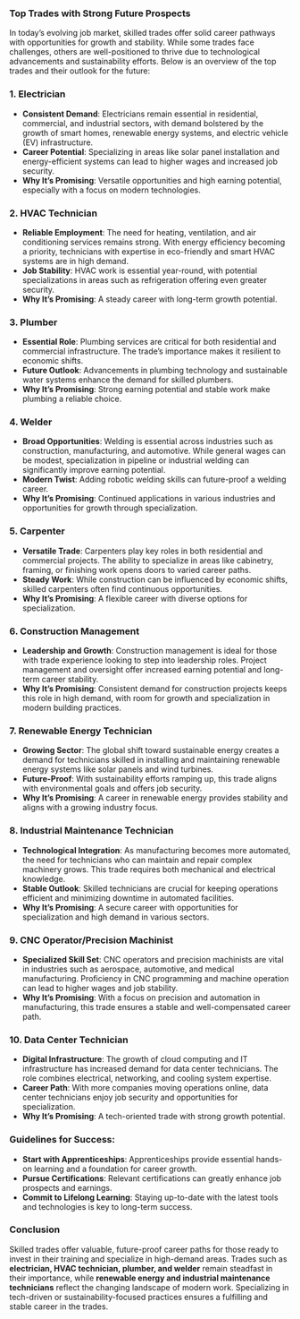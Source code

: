 ### **Top Trades with Strong Future Prospects**

In today’s evolving job market, skilled trades offer solid career pathways with opportunities for growth and stability. While some trades face challenges, others are well-positioned to thrive due to technological advancements and sustainability efforts. Below is an overview of the top trades and their outlook for the future:

### **1. Electrician**
- **Consistent Demand**: Electricians remain essential in residential, commercial, and industrial sectors, with demand bolstered by the growth of smart homes, renewable energy systems, and electric vehicle (EV) infrastructure.
- **Career Potential**: Specializing in areas like solar panel installation and energy-efficient systems can lead to higher wages and increased job security.
- **Why It’s Promising**: Versatile opportunities and high earning potential, especially with a focus on modern technologies.

### **2. HVAC Technician**
- **Reliable Employment**: The need for heating, ventilation, and air conditioning services remains strong. With energy efficiency becoming a priority, technicians with expertise in eco-friendly and smart HVAC systems are in high demand.
- **Job Stability**: HVAC work is essential year-round, with potential specializations in areas such as refrigeration offering even greater security.
- **Why It’s Promising**: A steady career with long-term growth potential.

### **3. Plumber**
- **Essential Role**: Plumbing services are critical for both residential and commercial infrastructure. The trade’s importance makes it resilient to economic shifts.
- **Future Outlook**: Advancements in plumbing technology and sustainable water systems enhance the demand for skilled plumbers.
- **Why It’s Promising**: Strong earning potential and stable work make plumbing a reliable choice.

### **4. Welder**
- **Broad Opportunities**: Welding is essential across industries such as construction, manufacturing, and automotive. While general wages can be modest, specialization in pipeline or industrial welding can significantly improve earning potential.
- **Modern Twist**: Adding robotic welding skills can future-proof a welding career.
- **Why It’s Promising**: Continued applications in various industries and opportunities for growth through specialization.

### **5. Carpenter**
- **Versatile Trade**: Carpenters play key roles in both residential and commercial projects. The ability to specialize in areas like cabinetry, framing, or finishing work opens doors to varied career paths.
- **Steady Work**: While construction can be influenced by economic shifts, skilled carpenters often find continuous opportunities.
- **Why It’s Promising**: A flexible career with diverse options for specialization.

### **6. Construction Management**
- **Leadership and Growth**: Construction management is ideal for those with trade experience looking to step into leadership roles. Project management and oversight offer increased earning potential and long-term career stability.
- **Why It’s Promising**: Consistent demand for construction projects keeps this role in high demand, with room for growth and specialization in modern building practices.

### **7. Renewable Energy Technician**
- **Growing Sector**: The global shift toward sustainable energy creates a demand for technicians skilled in installing and maintaining renewable energy systems like solar panels and wind turbines.
- **Future-Proof**: With sustainability efforts ramping up, this trade aligns with environmental goals and offers job security.
- **Why It’s Promising**: A career in renewable energy provides stability and aligns with a growing industry focus.

### **8. Industrial Maintenance Technician**
- **Technological Integration**: As manufacturing becomes more automated, the need for technicians who can maintain and repair complex machinery grows. This trade requires both mechanical and electrical knowledge.
- **Stable Outlook**: Skilled technicians are crucial for keeping operations efficient and minimizing downtime in automated facilities.
- **Why It’s Promising**: A secure career with opportunities for specialization and high demand in various sectors.

### **9. CNC Operator/Precision Machinist**
- **Specialized Skill Set**: CNC operators and precision machinists are vital in industries such as aerospace, automotive, and medical manufacturing. Proficiency in CNC programming and machine operation can lead to higher wages and job stability.
- **Why It’s Promising**: With a focus on precision and automation in manufacturing, this trade ensures a stable and well-compensated career path.

### **10. Data Center Technician**
- **Digital Infrastructure**: The growth of cloud computing and IT infrastructure has increased demand for data center technicians. The role combines electrical, networking, and cooling system expertise.
- **Career Path**: With more companies moving operations online, data center technicians enjoy job security and opportunities for specialization.
- **Why It’s Promising**: A tech-oriented trade with strong growth potential.

### **Guidelines for Success:**
- **Start with Apprenticeships**: Apprenticeships provide essential hands-on learning and a foundation for career growth.
- **Pursue Certifications**: Relevant certifications can greatly enhance job prospects and earnings.
- **Commit to Lifelong Learning**: Staying up-to-date with the latest tools and technologies is key to long-term success.

### **Conclusion**
Skilled trades offer valuable, future-proof career paths for those ready to invest in their training and specialize in high-demand areas. Trades such as **electrician, HVAC technician, plumber, and welder** remain steadfast in their importance, while **renewable energy and industrial maintenance technicians** reflect the changing landscape of modern work. Specializing in tech-driven or sustainability-focused practices ensures a fulfilling and stable career in the trades.
